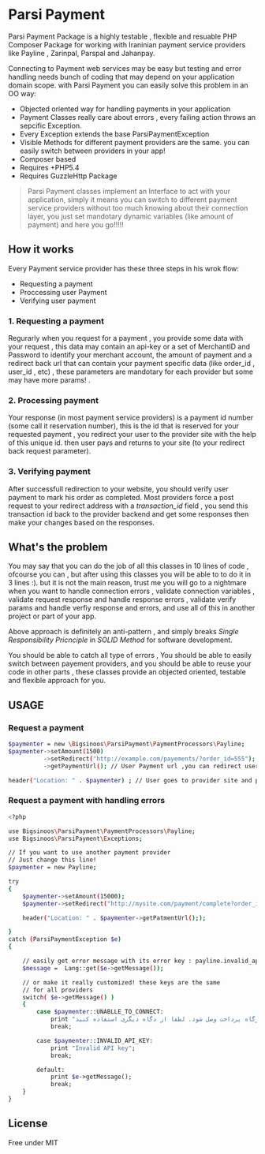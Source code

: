 Parsi Payment 
=========

Parsi Payment Package is a highly testable , flexible and resuable PHP Composer Package for working with Iraninian payment service providers like Payline , Zarinpal, Parspal and Jahanpay.

Connecting to Payment web services may be easy but testing and error handling needs bunch of coding that may depend on your application domain scope. with Parsi Payment you can easily solve this problem in an OO way:

  - Objected oriented way for handling payments in your application
  - Payment Classes really care about errors , every failing action throws an sepcific Exception.
  - Every Exception extends the base ParsiPaymentException
  - Visible Methods for different payment providers are the same. you can easily switch between providers in your app! 
  - Composer based
  - Requires +PHP5.4
  - Requires GuzzleHttp Package

> Parsi Payment classes implement an Interface to act with your application, simply it means you can switch to different payment service providers without too much knowing about their connection layer, you just set mandotary dynamic variables (like amount of payment) and here you go!!!!!

How it works
------------
Every Payment service provider has these three steps in his wrok flow:

 - Requesting a payment
 - Proccessing user Payment
 - Verifying user payment

### 1. Requesting a payment 
Regurarly when you request for a payment , you provide some data with your request , this data may contain an api-key or a set of MerchantID and Password to identify your merchant account, the amount of payment and a redirect back url that can contain your payment specific data (like order_id , user_id , etc) , these parameters are mandotary for each provider but some may have more params! .

### 2. Processing payment
Your response (in most payment service providers) is a payment id number (some call it reservation number), this is the id that is reserved for your requested payment , you redirect your user to the provider site with the help of this unique id. then user pays and returns to your site (to your redirect back request parameter). 

### 3. Verifying payment
After successfull redirection to your website, you should verify user payment to mark his order as  completed. Most providers force a post request to your redirect address with a *transaction_id* field , you send this transaction id back to the provider backend and get some responses then make your changes based on the responses.


What's the problem
------------------
You may say that you can do the job of all this classes in 10 lines of code , ofcourse you can , but after using this classes you will be able to to do it in 3 lines :). but it is not the main reason, trust me you will go to a nightmare when you want to handle connection errors , validate connection variables , validate request response and handle response errors , validate verify params and handle verfiy response and errors, and use all of this in another project or part of your app. 

Above approach is definitely an anti-pattern , and simply breaks *Single Responsibility Pricnciple*  in *SOLID Method* for software development.

You should be able to catch all type of errors , You should be able to easily switch between payement providers, and you should be able to reuse your code in other parts , these classes provide an objected oriented, testable and flexible approach for you.

USAGE
--------------
### Request a payment

```sh
$paymenter = new \Bigsinoos\ParsiPayment\PaymentProcessors\Payline;
$paymenter->setAmount(1500)
          ->setRedirect("http://example.com/payements/?order_id=555");
          ->getPaymentUrl(); // User Payment url ,you can redirect user to this url 

header("Location: " . $paymenter) ; // User goes to provider site and pays
```
### Request a payment with handling errors

```sh
<?php

use Bigsinoos\ParsiPayment\PaymentProcessors\Payline;
use Bigsinoos\ParsiPayment\Exceptions;

// If you want to use another payment provider 
// Just change this line! 
$paymenter = new Payline;

try
{
	$paymenter->setAmount(15000);
	$paymenter->setRedirect("http://mysite.com/payment/complete?order_id=255");

	header("Location: " . $paymenter->getPatmentUrl(););

}
catch (ParsiPaymentException $e)
{

	// easily get error message with its error key : payline.invalid_api
	$message =  Lang::get($e->getMessage());

	// or make it really customized! these keys are the same
	// for all providers
	switch( $e->getMessage() )
	{
		case $paymenter::UNABLLE_TO_CONNECT:
			print "متاسفانه سیستم نمیتواند به درگاه پرداخت وصل شود. لطفا از دگاه دیگری استفاده کنید";
			break;

		case $paymenter::INVALID_API_KEY:
			print "Invalid API key";
			break;

		default:
			print $e->getMessage();
			break;
	}
}

```

License
----

Free under MIT
